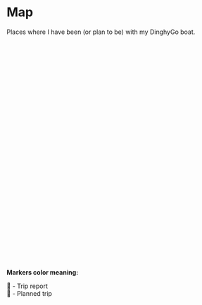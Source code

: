 # Map

Places where I have been (or plan to be) with my DinghyGo boat.

<div style="height: 500px; width: 100%">
  <l-map :useGlobalLeaflet="false" 
         v-model="zoom"
         v-model:zoom="zoom" 
         :center="center"
         style="z-index: 0;">
    <l-tile-layer :url="url"  
                  :attribution="attribution" 
                  layer-type="base"
                  name="OpenStreetMap">
    </l-tile-layer>
  </l-map>
</div>


**Markers color meaning:**

:blue_heart: - Trip report<br/>
:green_heart: - Planned trip<br/>


<script lang="ts">

  import 'leaflet/dist/leaflet.css';
  import { LMap, LTileLayer, LMarker, LPopup, LIcon } from "@vue-leaflet/vue-leaflet";

  export default {
    components: {
      LMap,
      LTileLayer,
      LMarker,
      LPopup,
      LIcon
    },
    data() {
      return {
        zoom: 5,
        center: [49.41220, 8.70995],
        url: 'https://{s}.tile.openstreetmap.org/{z}/{x}/{y}.png',
        attribution: 'Map data © <a href="https://openstreetmap.org">OpenStreetMap</a> contributors'
      };
    },
    computed: {
      iconUrl() {
        return 'https://raw.githubusercontent.com/pointhi/leaflet-color-markers/master/img/marker-icon-2x-green.png';
      },
      iconSize(): L.PointExpression {
        return [25, 40];
      }
    } 
  };

  //Further here: https://github.com/vue-leaflet/vue-leaflet
</script>
